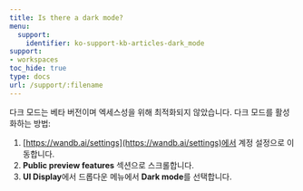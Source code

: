 ```yaml
---
title: Is there a dark mode?
menu:
  support:
    identifier: ko-support-kb-articles-dark_mode
support:
- workspaces
toc_hide: true
type: docs
url: /support/:filename
---
```


다크 모드는 베타 버전이며 엑세스성을 위해 최적화되지 않았습니다. 다크 모드를 활성화하는 방법:

1. [https://wandb.ai/settings](https://wandb.ai/settings)에서 계정 설정으로 이동합니다.
2. **Public preview features** 섹션으로 스크롤합니다.
3. **UI Display**에서 드롭다운 메뉴에서 **Dark mode**를 선택합니다.
